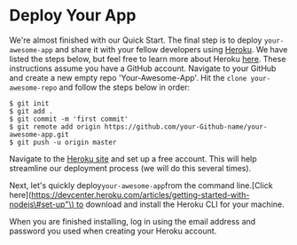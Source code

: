 # Deploy Your App

We're almost finished with our Quick Start. The final step is to deploy `your-awesome-app` and share it with your fellow developers using [Heroku](https://devcenter.heroku.com/categories/deployment). We have listed the steps below, but feel free to learn more about Heroku [here](https://devcenter.heroku.com/articles/getting-started-with-nodejs#introduction). These instructions assume you have a GitHub account. Navigate to your GitHub and create a new empty repo 'Your-Awesome-App'. Hit the `clone your-awesome-repo` and follow the steps below in order:

```
$ git init
$ git add .
$ git commit -m 'first commit'
$ git remote add origin https://github.com/your-Github-name/your-awesome-app.git
$ git push -u origin master
```

Navigate to the [Heroku site](https://signup.heroku.com/dc) and set up a free account. This will help streamline our deployment process \(we will do this several times\).

Next, let's quickly deploy`your-awesome-app`from the command line.\[Click here\]\([https://devcenter.heroku.com/articles/getting-started-with-nodejs\#set-up"\) to](https://devcenter.heroku.com/articles/getting-started-with-nodejs#set-up"%29to) download and install the Heroku CLI for your machine.

When you are finished installing, log in using the email address and password you used when creating your Heroku account.

